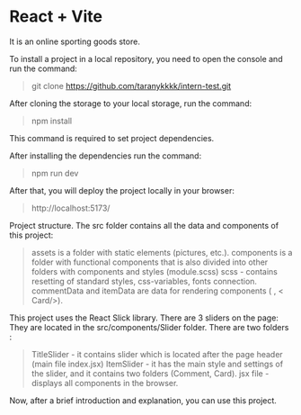 # React + Vite

It is an online sporting goods store.

To install a project in a local repository, you need to open the console and run the command:

> git clone https://github.com/taranykkkk/intern-test.git

After cloning the storage to your local storage, run the command:

> npm install

This command is required to set project dependencies.

After installing the dependencies run the command:

> npm run dev

After that, you will deploy the project locally in your browser:

> http://localhost:5173/

Project structure.
The src folder contains all the data and components of this project:

> assets is a folder with static elements (pictures, etc.).
> components is a folder with functional components that is also divided into other folders with components and styles (module.scss)
> scss - contains resetting of standard styles, css-variables, fonts connection.
> commentData and itemData are data for rendering components (<Comment/> , < Card/>).

This project uses the React Slick library.
There are 3 sliders on the page:
They are located in the src/components/Slider folder.
There are two folders :

> TitleSlider - it contains slider which is located after the page header (main file index.jsx)
> ItemSlider - it has the main style and settings of the slider, and it contains two folders (Comment, Card). jsx file - displays all components in the browser.

Now, after a brief introduction and explanation, you can use this project.
